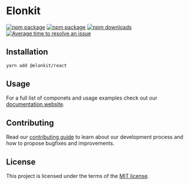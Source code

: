 # Elonkit

[![npm package](https://raw.githubusercontent.com/storybooks/brand/master/badge/badge-storybook.svg)](https://elonsoft.github.io/elonkit-react)
[![npm package](https://img.shields.io/npm/v/@elonkit/react)](https://www.npmjs.com/package/@elonkit/react)
[![npm downloads](https://img.shields.io/npm/dm/@elonkit/react)](https://www.npmjs.com/package/@elonkit/react)
[![Average time to resolve an issue](https://isitmaintained.com/badge/resolution/elonsoft/elonkit.svg)](https://isitmaintained.com/project/elonsoft/elonkit 'Average time to resolve an issue')

## Installation

```bash
yarn add @elonkit/react
```

## Usage

For a full list of componets and usage examples check out our
[documentation website](https://elonsoft.github.io/elonkit-react).

## Contributing

Read our [contributing guide](/CONTRIBUTING.md) to learn about our development process and how to propose bugfixes and
improvements.

## License

This project is licensed under the terms of the [MIT license](/LICENSE).
